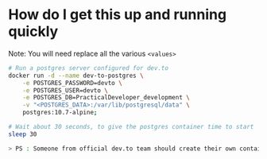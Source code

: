 # How do I get this up and running quickly

Note: You will need replace all the various `<values>`

```bash
# Run a postgres server configured for dev.to
docker run -d --name dev-to-postgres \
    -e POSTGRES_PASSWORD=devto \
    -e POSTGRES_USER=devto \
    -e POSTGRES_DB=PracticalDeveloper_development \
    -v "<POSTGRES_DATA>:/var/lib/postgresql/data" \
    postgres:10.7-alpine;

# Wait about 30 seconds, to give the postgres container time to start
sleep 30

> PS : Someone from official dev.to team should create their own container namespace and update this segment after merger (if any)
```
